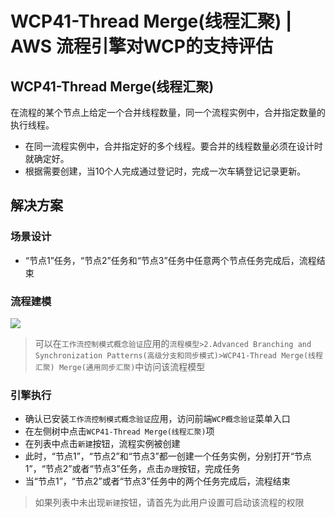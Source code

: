 # WCP41-Thread Merge(线程汇聚) | AWS 流程引擎对WCP的支持评估

## WCP41-Thread Merge(线程汇聚)

在流程的某个节点上给定一个合并线程数量，同一个流程实例中，合并指定数量的执行线程。

  * 在同一流程实例中，合并指定好的多个线程。要合并的线程数量必须在设计时就确定好。
  * 根据需要创建，当10个人完成通过登记时，完成一次车辆登记记录更新。

## 解决方案

### 场景设计

  * “节点1”任务，“节点2”任务和“节点3”任务中任意两个节点任务完成后，流程结束

### 流程建模

![](https://docs.awspaas.com/reference-guide/aws-paas-wcp-reference-guide/part2/wcp41-process-model.png)

> 可以在`工作流控制模式概念验证`应用的`流程模型>2.Advanced Branching and Synchronization Patterns(高级分支和同步模式)>WCP41-Thread Merge(线程汇聚) Merge(通用同步汇聚)`中访问该流程模型

### 引擎执行

  * 确认已安装`工作流控制模式概念验证`应用，访问前端`WCP概念验证`菜单入口
  * 在左侧树中点击`WCP41-Thread Merge(线程汇聚)`项
  * 在列表中点击`新建`按钮，流程实例被创建
  * 此时，“节点1”，“节点2”和“节点3”都一创建一个任务实例，分别打开“节点1”，“节点2”或者“节点3”任务，点击`办理`按钮，完成任务
  * 当“节点1”，“节点2”或者“节点3”任务中的两个任务完成后，流程结束

> 如果列表中未出现`新建`按钮，请首先为此用户设置可启动该流程的权限